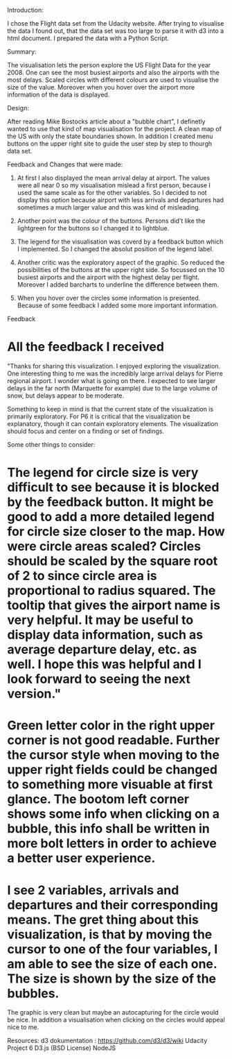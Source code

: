 Introduction:

I chose the Flight data set from the Udacity website. After trying to visualise the data I found out, that the data set was too large to 
parse it with d3 into a html document. I prepared the data with a Python Script. 


Summary:

The visualisation lets the person explore the US Flight Data for the year 2008. One can see the most busiest airports
and also the airports with the most delays. Scaled circles with different colours are used to visualise the size of the value.
Moreover when you hover over the airport more information of the data is displayed.


Design:

After reading Mike Bostocks article about a "bubble chart", I definetly wanted to use that kind of map visualisation for the project. 
A clean map of the US with only the state boundaries shown. In addition I created menu buttons on the upper right site to guide the user 
step by step to thourgh data set.

Feedback and Changes that were made:

1. At first I also displayed the mean arrival delay at airport. The values were all near 0 so my visualisation mislead a first person,
because I used the same scale as for the other variables. So I decided to not display this option because airport with less arrivals 
and departures had sometimes a much larger value and this was kind of misleading.

2. Another point was the colour of the buttons. Persons did't like the lightgreen for the buttons so I changed it to lightblue.

3. The legend for the visualisation was coverd by a feedback button which I implemented. So I changed the absolut position of the 
legend label.

4. Another critic was the exploratory aspect of the graphic. So reduced the possibilities of the buttons at the upper right side.
  So focussed on the 10 busiest airports and the airport with the highest delay per flight. Moreover I added barcharts to underline
  the difference between them.
  
5. When you hover over the circles some information is presented. Because of some feedback I added some more important information.

Feedback

All the feedback I received
=========================================================================================================================================
"Thanks for sharing this visualization. I enjoyed exploring the visualization. One interesting thing to me was the incredibly large 
arrival delays for Pierre regional airport. I wonder what is going on there. I expected to see larger delays in the far north 
(Marquette for example) due to the large volume of snow, but delays appear to be moderate.

Something to keep in mind is that the current state of the visualization is primarily exploratory. 
For P6 it is critical that the visualization be explanatory, though it can contain exploratory elements. 
The visualization should focus and center on a finding or set of findings.

Some other things to consider:

The legend for circle size is very difficult to see because it is blocked by the feedback button. 
It might be good to add a more detailed legend for circle size closer to the map.
How were circle areas scaled? Circles should be scaled by the square root of 2 to since circle area is proportional to radius squared.
The tooltip that gives the airport name is very helpful. It may be useful to display data information, 
such as average departure delay, etc. as well.
I hope this was helpful and I look forward to seeing the next version."
=========================================================================================================================================
Green letter color in the right upper corner is not good readable. Further the cursor style when moving to the upper 
right fields could be changed to something more visuable at first glance. The bootom left corner shows some info when clicking on a 
bubble, this info shall be written in more bolt letters in order to achieve a better user experience.
=========================================================================================================================================
I see 2 variables, arrivals and departures and their corresponding means. The gret thing about this visualization,
is that by moving the cursor to one of the four variables, I am able to see the size of each one. 
The size is shown by the size of the bubbles.
=========================================================================================================================================
The graphic is very clean but maybe an autocapturing for the circle would be nice. 
In addition a visualisation when clicking on the circles would appeal nice to me.



Resources:
d3 dokumentation : https://github.com/d3/d3/wiki
Udacity Project 6
D3.js (BSD License)
NodeJS

